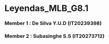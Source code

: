 # Leyendas_MLB_G8.1

### Member 1 : De Silva Y.U.D (IT20239398)
### Member 2 : Subasinghe S.S (IT20273712)
